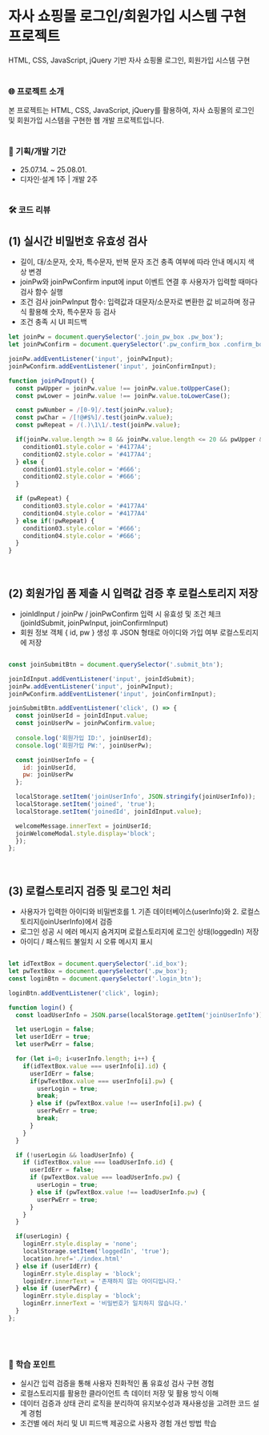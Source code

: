 # 자사 쇼핑몰 로그인/회원가입 시스템 구현 프로젝트
HTML, CSS, JavaScript, jQuery 기반 자사 쇼핑몰 로그인, 회원가입 시스템 구현
<br/><br/>

### 🌐 프로젝트 소개
본 프로젝트는 HTML, CSS, JavaScript, jQuery를 활용하여,
자사 쇼핑몰의 로그인 및 회원가입 시스템을 구현한 웹 개발 프로젝트입니다.
<br/><br/>

### 📅 기획/개발 기간
- 25.07.14. ~ 25.08.01.  
- 디자인·설계 1주 | 개발 2주
<br/><br/>

### 🛠️ 코드 리뷰
## (1) 실시간 비밀번호 유효성 검사
- 길이, 대/소문자, 숫자, 특수문자, 반복 문자 조건 충족 여부에 따라 안내 메시지 색상 변경
- joinPw와 joinPwConfirm input에 input 이벤트 연결 후 사용자가 입력할 때마다 검사 함수 실행
- 조건 검사 joinPwInput 함수: 입력값과 대문자/소문자로 변환한 값 비교하며 정규식 활용해 숫자, 특수문자 등 검사
- 조건 충족 시 UI 피드백


```javascript
let joinPw = document.querySelector('.join_pw_box .pw_box');
let joinPwConfirm = document.querySelector('.pw_confirm_box .confirm_box');

joinPw.addEventListener('input', joinPwInput);
joinPwConfirm.addEventListener('input', joinConfirmInput);

function joinPwInput() {
  const pwUpper = joinPw.value !== joinPw.value.toUpperCase();
  const pwLower = joinPw.value !== joinPw.value.toLowerCase();

  const pwNumber = /[0-9]/.test(joinPw.value);
  const pwChar = /[!@#$%]/.test(joinPw.value);
  const pwRepeat = /(.)\1\1/.test(joinPw.value);

  if(joinPw.value.length >= 8 && joinPw.value.length <= 20 && pwUpper && pwLower && pwNumber && pwChar) {
    condition01.style.color = '#4177A4';
    condition02.style.color = '#4177A4';
  } else {
    condition01.style.color = '#666';
    condition02.style.color = '#666';
  }

  if (pwRepeat) {
    condition03.style.color = '#4177A4'
    condition04.style.color = '#4177A4'
  } else if(!pwRepeat) {
    condition03.style.color = '#666';
    condition04.style.color = '#666';
  }
} 
```
<br/>

## (2) 회원가입 폼 제출 시 입력값 검증 후 로컬스토리지 저장
- joinIdInput / joinPw / joinPwConfirm 입력 시 유효성 및 조건 체크 (joinIdSubmit, joinPwInput, joinConfirmInput)
- 회원 정보 객체 { id, pw } 생성 후 JSON 형태로 아이디와 가입 여부 로컬스토리지에 저장

```javascript

const joinSubmitBtn = document.querySelector('.submit_btn');

joinIdInput.addEventListener('input', joinIdSubmit);
joinPw.addEventListener('input', joinPwInput);
joinPwConfirm.addEventListener('input', joinConfirmInput);

joinSubmitBtn.addEventListener('click', () => {
  const joinUserId = joinIdInput.value;
  const joinUserPw = joinPwConfirm.value;
  
  console.log('회원가입 ID:', joinUserId);
  console.log('회원가입 PW:', joinUserPw);

  const joinUserInfo = {
    id: joinUserId,
    pw: joinUserPw
  };

  localStorage.setItem('joinUserInfo', JSON.stringify(joinUserInfo));
  localStorage.setItem('joined', 'true');
  localStorage.setItem('joinedId', joinIdInput.value);

  welcomeMessage.innerText = joinUserId;
  joinWelcomeModal.style.display='block';
  });
};
```
<br/>

## (3) 로컬스토리지 검증 및 로그인 처리
- 사용자가 입력한 아이디와 비밀번호를 1. 기존 데이터베이스(userInfo)와 2. 로컬스토리지(joinUserInfo)에서 검증
- 로그인 성공 시 에러 메시지 숨겨지며 로컬스토리지에 로그인 상태(loggedIn) 저장
- 아이디 / 패스워드 불일치 시 오류 메시지 표시
```javascript

let idTextBox = document.querySelector('.id_box');
let pwTextBox = document.querySelector('.pw_box');
const loginBtn = document.querySelector('.login_btn');

loginBtn.addEventListener('click', login);

function login() {
  const loadUserInfo = JSON.parse(localStorage.getItem('joinUserInfo'));

  let userLogin = false;
  let userIdErr = true;
  let userPwErr = false;

  for (let i=0; i<userInfo.length; i++) {
    if(idTextBox.value === userInfo[i].id) {
      userIdErr = false;
      if(pwTextBox.value === userInfo[i].pw) {
        userLogin = true;
        break;
      } else if (pwTextBox.value !== userInfo[i].pw) {
        userPwErr = true;
        break;
      }
    }
  }

  if (!userLogin && loadUserInfo) {
    if (idTextBox.value === loadUserInfo.id) {
      userIdErr = false;
      if (pwTextBox.value === loadUserInfo.pw) {
        userLogin = true;
      } else if (pwTextBox.value !== loadUserInfo.pw) {
        userPwErr = true;
      }
    }
  }

  if(userLogin) {
    loginErr.style.display = 'none';
    localStorage.setItem('loggedIn', 'true');
    location.href='./index.html'
  } else if (userIdErr) {
    loginErr.style.display = 'block';
    loginErr.innerText = '존재하지 않는 아이디입니다.'
  } else if (userPwErr) {
    loginErr.style.display = 'block';
    loginErr.innerText = '비밀번호가 일치하지 않습니다.'
  } 
}; 
```
<br><br/>

### 🔹 학습 포인트
- 실시간 입력 검증을 통해 사용자 친화적인 폼 유효성 검사 구현 경험
- 로컬스토리지를 활용한 클라이언트 측 데이터 저장 및 활용 방식 이해
- 데이터 검증과 상태 관리 로직을 분리하여 유지보수성과 재사용성을 고려한 코드 설계 경험
- 조건별 에러 처리 및 UI 피드백 제공으로 사용자 경험 개선 방법 학습
<br/><br/>
